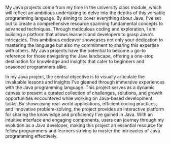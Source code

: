 My Java projects come from my time in the university class module, which will reflect an ambitious undertaking to delve into the depths of this versatile programming language. 
By aiming to cover everything about Java, 
I've set out to create a comprehensive resource spanning fundamental concepts to advanced techniques. 
Through meticulous coding and exploration, I am building a platform that allows learners and developers to grasp Java's intricacies.
This ambitious endeavor showcases not only your dedication to mastering the language but also my commitment to sharing this expertise with others. 
My Java projects have the potential to become a go-to reference for those navigating the Java landscape, offering a one-stop destination for knowledge and 
insights that cater to beginners and seasoned programmers alike.


In my Java project, the central objective is to visually articulate the invaluable lessons and insights I've gleaned through immersive experiences with the Java programming language. This project serves as a dynamic canvas to present a curated collection of challenges, solutions, and growth opportunities encountered while working on Java-based development tasks. By showcasing real-world applications, efficient coding practices, and innovative problem-solving, the project provides an interactive platform for sharing the knowledge and proficiency I've gained in Java. With an intuitive interface and engaging components, users can journey through my evolution as a Java developer, making this project an essential resource for fellow programmers and learners striving to master the intricacies of Java programming effectively.
